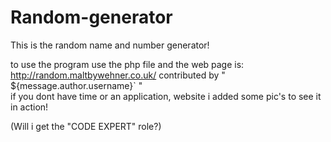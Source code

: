 # Random-generator
This is the random name and number generator!

to use the program use the php file
and the web page is: http://random.maltbywehner.co.uk/ contributed by  " ${message.author.username}` "   
if you dont have time or an application, website i added some pic's to see it in action!

(Will i get the "CODE EXPERT" role?)
